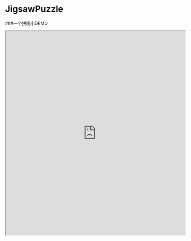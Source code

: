 # JigsawPuzzle
###一个拼图小DEMO

<iframe height=664 width=585 src="https://github.com/myvipbackup2/JigsawPuzzle/blob/master/test.gif">



